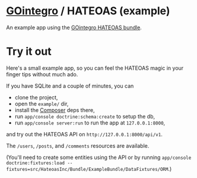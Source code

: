 [GOintegro](http://www.gointegro.com/en/) / HATEOAS (example)
=============================================================

An example app using the [GOintegro HATEOAS bundle](https://github.com/gointegro/hateoas-bundle).

Try it out
==========

Here's a small example app, so you can feel the HATEOAS magic in your finger tips without much ado.

If you have SQLite and a couple of minutes, you can
- clone the project,
- open the `example/` dir,
- install the [Composer](http://getcomposer.org/) deps there,
- run `app/console doctrine:schema:create` to setup the db,
- run `app/console server:run` to run the app at `127.0.0.1:8000`,

and try out the HATEOAS API on `http://127.0.0.1:8000/api/v1`.

The `/users`, `/posts`, and `/comments` resources are available.

(You'll need to create some entities using the API or by running `app/console doctrine:fixtures:load --fixtures=src/HateoasInc/Bundle/ExampleBundle/DataFixtures/ORM`.)
